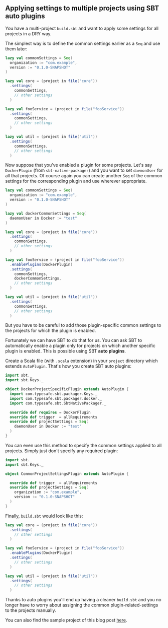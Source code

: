 ## Applying settings to multiple projects using SBT auto plugins

You have a multi-project `build.sbt` and want to apply some settings for all projects in a DRY way.

The simplest way is to define the common settings earlier as a `Seq` and use them later:

```sbt
lazy val commonSettings = Seq(
  organization := "com.example",
  version := "0.1.0-SNAPSHOT"
)

lazy val core = (project in file("core"))
  .settings(
    commonSettings,
    // other settings
  )

lazy val fooService = (project in file("fooService"))
  .settings(
    commonSettings,
    // other settings
  )

lazy val util = (project in file("util"))
  .settings(
    commonSettings,
    // other settings
  )
```

Now suppose that you've enabled a plugin for some projects. Let's say `DockerPlugin` (from `sbt-native-packager`) and you want to set `daemonUser` for all that projects. Of course again you can create another `Seq` of the common settings for the corresponding plugin and use wherever appropriate.

```sbt
lazy val commonSettings = Seq(
  organization := "com.example",
  version := "0.1.0-SNAPSHOT"
)

lazy val dockerCommonSettings = Seq(
  daemonUser in Docker := "test"
)

lazy val core = (project in file("core"))
  .settings(
    commonSettings,
    // other settings
  )

lazy val fooService = (project in file("fooService"))
  .enablePlugins(DockerPlugin)
  .settings(
    commonSettings,
    dockerCommonSettings,
    // other settings
  )

lazy val util = (project in file("util"))
  .settings(
    commonSettings,
    // other settings
  )
```

But you have to be careful to add those plugin-specific common settings to the projects for which the plugin is enabled.

Fortunately we can have SBT to do that for us. You can ask SBT to automatically enable a plugin only for projects on which another specific plugin is enabled. This is possible using SBT **auto plugins**.

Create a Scala file (with `.scala` extension) in your `project` directory which extends `AutoPlugin`. That's how you create SBT auto plugins:

```scala
import sbt._
import sbt.Keys._

object DockerProjectSpecificPlugin extends AutoPlugin {
  import com.typesafe.sbt.packager.Keys._
  import com.typesafe.sbt.packager.docker._
  import com.typesafe.sbt.SbtNativePackager._

  override def requires = DockerPlugin
  override def trigger  = allRequirements
  override def projectSettings = Seq(
    daemonUser in Docker := "test"
  )
}
```

You can even use this method to specify the common settings applied to all projects. Simply just don't specify any required plugin:


```scala
import sbt._
import sbt.Keys._

object CommonProjectSettingsPlugin extends AutoPlugin {

  override def trigger  = allRequirements
  override def projectSettings = Seq(
    organization := "com.example",
    version := "0.1.0-SNAPSHOT"
  )
}  
```

Finally, `build.sbt` would look like this:

```sbt
lazy val core = (project in file("core"))
  .settings(
    // other settings
  )

lazy val fooService = (project in file("fooService"))
  .enablePlugins(DockerPlugin)
  .settings(
    // other settings
  )

lazy val util = (project in file("util"))
  .settings(
    // other settings
  )
```

Thanks to auto plugins you'll end up having a cleaner `build.sbt` and you no longer have to worry about assigning the common plugin-related-settings to the projects manually.

You can also find the sample project of this blog post [here](https://github.com/amirkarimi/cake-blog-posts/tree/master/01-apply-settings-using-sbt-auto-plugin/sample).
